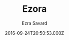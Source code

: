 ---
title: Ezora
github: 'https://github.com/ezrasavard/ezora-jekyll-theme'
demo: 'https://ezrasavard.com/'
author: Ezra Savard
ssg:
  - Jekyll
cms:
  - No Cms
date: 2016-09-24T20:50:53.000Z
github_branch: master
description: >-
  Ezora is a responsive Jekyll theme with a clean single column layout, nifty
  text overlays for images and a mobile friendly navigation bar.
stale: true
---